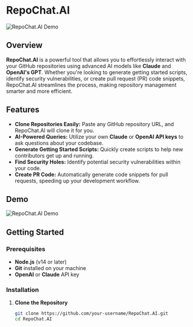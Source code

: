 # RepoChat.AI

![RepoChat.AI Demo](https://i.imgur.com/TmwR6Ww.png)

## Overview

**RepoChat.AI** is a powerful tool that allows you to effortlessly interact with your GitHub repositories using advanced AI models like **Claude** and **OpenAI's GPT**. Whether you're looking to generate getting started scripts, identify security vulnerabilities, or create pull request (PR) code snippets, RepoChat.AI streamlines the process, making repository management smarter and more efficient.

## Features

- **Clone Repositories Easily:** Paste any GitHub repository URL, and RepoChat.AI will clone it for you.
- **AI-Powered Queries:** Utilize your own **Claude** or **OpenAI API keys** to ask questions about your codebase.
- **Generate Getting Started Scripts:** Quickly create scripts to help new contributors get up and running.
- **Find Security Holes:** Identify potential security vulnerabilities within your code.
- **Create PR Code:** Automatically generate code snippets for pull requests, speeding up your development workflow.

## Demo

![RepoChat.AI Demo](https://i.imgur.com/TmwR6Ww.png)

## Getting Started

### Prerequisites

- **Node.js** (v14 or later)
- **Git** installed on your machine
- **OpenAI** or **Claude** API key

### Installation

1. **Clone the Repository**

   ```bash
   git clone https://github.com/your-username/RepoChat.AI.git
   cd RepoChat.AI